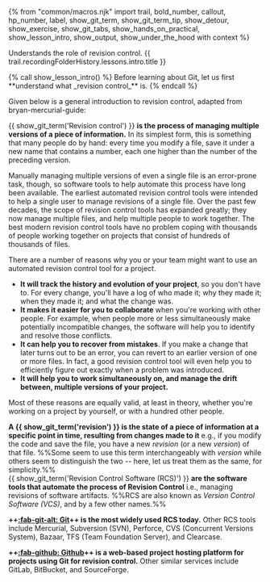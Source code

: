 {% from "common/macros.njk" import trail, bold_number, callout, hp_number, label, show_git_term, show_git_term_tip, show_detour, show_exercise, show_git_tabs, show_hands_on_practical, show_lesson_intro, show_output, show_under_the_hood with context %}

<span id="prereqs"></span>
<span id="outcomes">Understands the role of revision control.</span>
<span id="title">{{ trail.recordingFolderHistory.lessons.intro.title }}</span>

<div id="body">
{% call show_lesson_intro() %}
Before learning about Git, let us first **understand what _revision control_** is.
{% endcall %}


Given below is a general introduction to revision control, adapted from <trigger trigger="click" for="modal:rcsWhat-bryanMercurialGuide">bryan-mercurial-guide</trigger>:
<box seamless>

{{ show_git_term('Revision control') }} **is the process of managing multiple versions of a piece of information.** In its simplest form, this is something that many people do by hand: every time you modify a file, save it under a new name that contains a number, each one higher than the number of the preceding version.

Manually managing multiple versions of even a single file is an error-prone task, though, so software tools to help automate this process have long been available. The earliest automated revision control tools were intended to help a single user to manage revisions of a single file. Over the past few decades, the scope of revision control tools has expanded greatly; they now manage multiple files, and help multiple people to work together. The best modern revision control tools have no problem coping with thousands of people working together on projects that consist of hundreds of thousands of files.

There are a number of reasons why you or your team might want to use an automated revision control tool for a project.

* **It will track the history and evolution of your project**, so you don't have to. For every change, you'll have a log of who made it; why they made it; when they made it; and what the change was.
* **It makes it easier for you to collaborate** when you're working with other people. For example, when people more or less simultaneously make potentially incompatible changes, the software will help you to identify and resolve those conflicts.
* **It can help you to recover from mistakes**. If you make a change that later turns out to be an error, you can revert to an earlier version of one or more files. In fact, a good revision control tool will even help you to efficiently figure out exactly when a problem was introduced.
* **It will help you to work simultaneously on, and manage the drift between, multiple versions of your project.**

Most of these reasons are equally valid, at least in theory, whether you're working on a project by yourself, or with a hundred other people.
</box>

<modal large header="Reference » Mercurial: The Definitive Guide" id="modal:rcsWhat-bryanMercurialGuide">
<include src="../../common/references.md#bryan-mercurial-guide" />
</modal>

**A {{ show_git_term('revision') }} is the state of a piece of information at a specific point in time, resulting from changes made to it** e.g., if you modify the code and save the file, you have a new _revision_ (or a new _version_) of that file. %%Some seem to use this term interchangeably with _version_ while others seem to distinguish the two -- here, let us treat them as the same, for simplicity.%%<br>
{{ show_git_term('Revision Control Software (RCS)') }} **are the software tools that automate the process of Revision Control** i.e., managing revisions of software artifacts. %%RCS are also known as _Version Control Software (VCS)_, and by a few other names.%%

**++[:fab-git-alt: Git](https://git-scm.com/)++ is the most widely used RCS today.** Other RCS tools include Mercurial, Subversion (SVN), Perforce, CVS (Concurrent Versions System), Bazaar, TFS (Team Foundation Server), and Clearcase.

**++[:fab-github: Github](https://github.com/)++ is a web-based project hosting platform for projects using Git for revision control.** Other similar services include GitLab, BitBucket, and SourceForge.
</div>

<div id="extras">
</div>
